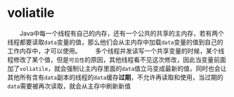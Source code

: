 # voliatile

&emsp;&emsp;Java中每一个线程有自己的内存，还有一个公共的共享的主内存，若有两个线程都要读取`data`变量的值，那么他们会从主内存中加载`data`变量的值到自己的工作内存中，才可以使用。
&emsp;&emsp;多个线程并发读写一个共享变量的时候，某个线程修改了某个值，但是`可见性`的原因，其他线程看不见这次修改，因此当变量前面加了`voliatile`，就会强制让主内存里面的`data`值立马变成最新的值，同时也会让其他所有含有`data`副本的线程的`data`缓存**过期**，不允许再读取和使用，当过期的`data`需要被再次读取，就会从主存中刷新新值
